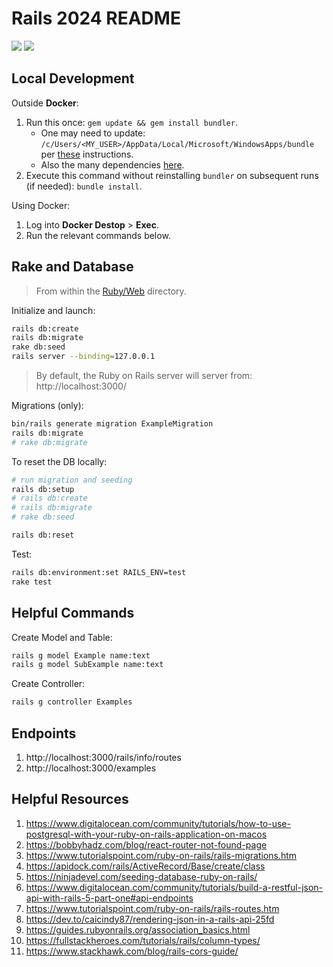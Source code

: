 # Rails 2024 README

[![](https://img.shields.io/badge/Ruby-3.1.2p20-red.svg)](https://www.ruby-lang.org/en/) [![](https://img.shields.io/badge/Rails-7.0.3.1-red.svg)](https://rubyonrails.org/)

## Local Development

Outside **Docker**:

1. Run this once: `gem update && gem install bundler`.
   * One may need to update: `/c/Users/<MY_USER>/AppData/Local/Microsoft/WindowsApps/bundle` per [these](../README.md) instructions.
   * Also the many dependencies [here](./web/Dockerfile).
2. Execute this command without reinstalling `bundler` on subsequent runs (if needed): `bundle install`.

Using Docker:

1. Log into **Docker Destop** > **Exec**.
2. Run the relevant commands below.

## Rake and Database

> From within the [Ruby/Web](_ruby/web) directory.

Initialize and launch:

```ZSH
rails db:create
rails db:migrate
rake db:seed
rails server --binding=127.0.0.1
```

> By default, the Ruby on Rails server will server from: http://localhost:3000/

Migrations (only):

```ZSH
bin/rails generate migration ExampleMigration
rails db:migrate
# rake db:migrate
```

To reset the DB locally:
```ZSH
# run migration and seeding
rails db:setup 
# rails db:create
# rails db:migrate
# rake db:seed

rails db:reset
```

Test:
```ZSH
rails db:environment:set RAILS_ENV=test
rake test 
```

## Helpful Commands

Create Model and Table:

```ZSH
rails g model Example name:text
rails g model SubExample name:text
```

Create Controller:

```ZSH
rails g controller Examples
```

## Endpoints

1. http://localhost:3000/rails/info/routes
2. http://localhost:3000/examples

## Helpful Resources

1. https://www.digitalocean.com/community/tutorials/how-to-use-postgresql-with-your-ruby-on-rails-application-on-macos
2. https://bobbyhadz.com/blog/react-router-not-found-page
3. https://www.tutorialspoint.com/ruby-on-rails/rails-migrations.htm
4. https://apidock.com/rails/ActiveRecord/Base/create/class
5. https://ninjadevel.com/seeding-database-ruby-on-rails/
6. https://www.digitalocean.com/community/tutorials/build-a-restful-json-api-with-rails-5-part-one#api-endpoints
7. https://www.tutorialspoint.com/ruby-on-rails/rails-routes.htm
8. https://dev.to/caicindy87/rendering-json-in-a-rails-api-25fd
9. https://guides.rubyonrails.org/association_basics.html
10. https://fullstackheroes.com/tutorials/rails/column-types/
11. https://www.stackhawk.com/blog/rails-cors-guide/